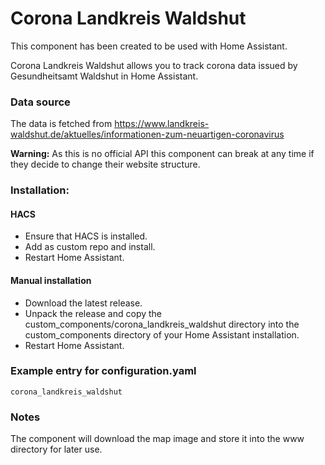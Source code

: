 # Corona Landkreis Waldshut

This component has been created to be used with Home Assistant.

Corona Landkreis Waldshut allows you to track corona data issued by Gesundheitsamt Waldshut in Home Assistant.

### Data source

The data is fetched from https://www.landkreis-waldshut.de/aktuelles/informationen-zum-neuartigen-coronavirus

**Warning:**
As this is no official API this component can break at any time if they decide to change their website structure.

### Installation:

#### HACS

- Ensure that HACS is installed.
- Add as custom repo and install.
- Restart Home Assistant.

#### Manual installation

- Download the latest release.
- Unpack the release and copy the custom_components/corona_landkreis_waldshut directory into the custom_components directory of your Home Assistant installation.
- Restart Home Assistant.

### Example entry for configuration.yaml

```
corona_landkreis_waldshut
```

### Notes

The component will download the map image and store it into the www directory for later use.

